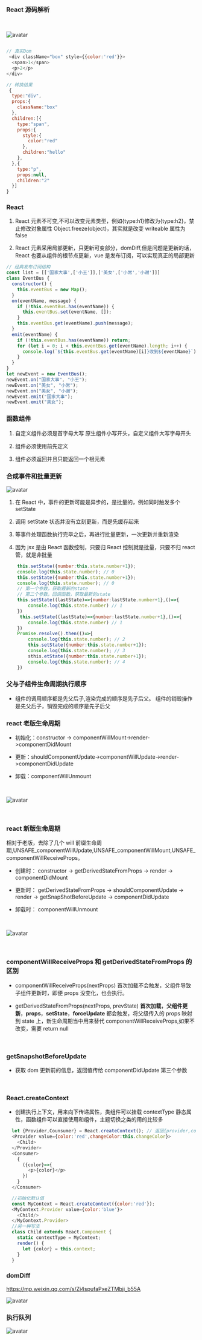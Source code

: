 <!--
 * @Author: cc
 * @LastEditTime: 2022-05-19 15:18:03
-->

### React 源码解析

<br/>

![avatar](./img/1.png)

```javaScript

// 真实Dom
 <div className="box" style={{color:'red'}}>
  <span>1</span>
  <p>2</p>
</div>

// 转换结果
 {
  type:"div",
  props:{
    className:"box"
  },
  children:[{
    type:"span",
    props:{
      style:{
        color:"red"
      },
      children:"hello"
    },
  },{
    type:"p",
    props:null,
    children:"2"
  }]
}
```

### React

1. React 元素不可变,不可以改变元素类型，例如{type:h1}修改为{type:h2}，禁止修改对象属性 Object.freeze(object)，其实就是改变 writeable 属性为 false

2. React 元素采用局部更新，只更新可变部分，domDiff,但是问题是更新的话，React 也要从组件的根节点更新，vue 是发布订阅，可以实现真正的局部更新

```javaScript
// 经典发布订阅结构
const list = [['国家大事',['小王']],['美女',['小常','小谢']]]
class EventBus {
  constructor() {
    this.eventBus = new Map();
  }
  on(eventName, message) {
    if (!this.eventBus.has(eventName)) {
      this.eventBus.set(eventName, []);
    }
    this.eventBus.get(eventName).push(message);
  }
  emit(eventName) {
    if (!this.eventBus.has(eventName)) return;
    for (let i = 0; i < this.eventBus.get(eventName).length; i++) {
      console.log(`${this.eventBus.get(eventName)[i]}收到${eventName}`);
    }
  }
}
let newEvent = new EventBus();
newEvent.on("国家大事", "小王");
newEvent.on("美女", "小常");
newEvent.on("美女", "小谢");
newEvent.emit("国家大事");
newEvent.emit("美女");
```

### 函数组件

1. 自定义组件必须是首字母大写 原生组件小写开头，自定义组件大写字母开头

2. 组件必须使用前先定义

3. 组件必须返回并且只能返回一个根元素

### 合成事件和批量更新

![avatar](./img/setState.png)

1. 在 React 中，事件的更新可能是异步的，是批量的，例如同时触发多个 setState

2. 调用 setState 状态并没有立刻更新，而是先缓存起来

3. 等事件处理函数执行完毕之后，再进行批量更新，一次更新并重新渲染

4. 因为 jsx 是由 React 函数控制，只要归 React 控制就是批量，只要不归 react 管，就是非批量

```javaScript
    this.setState({number:this.state.number+1});
    console.log(this.state.number); // 0
    this.setState({number:this.state.number+1});
    console.log(this.state.number); // 0
    // 第一个参数，获取最新的state
    // 第二个参数，回调函数，获取最新的state
    this.setState((lastState)=>{number:lastState.number+1},()=>{
        console.log(this.state.number) // 1
    })
     this.setState((lastState)=>{number:lastState.number+1},()=>{
        console.log(this.state.number) // 1
    })
    Promise.resolve().then(()=>{
        console.log(this.state.number); // 2
        this.setState({number:this.state.number+1});
        console.log(this.state.number); // 3
        sthis.etState({number:this.state.number+1});
        console.log(this.state.number); // 4
    })
```

### 父与子组件生命周期执行顺序

- 组件的调用顺序都是先父后子,渲染完成的顺序是先子后父。 组件的销毁操作是先父后子，销毁完成的顺序是先子后父

### react 老版生命周期

- 初始化：constructor -> componentWillMount->render->componentDidMount

- 更新：shouldComponentUpdate->componentWillUpdate->render->componentDidUpdate

- 卸载：componentWillUnmount

<br/>

![avatar](./img/oldLifeCycle.png)

<br/>

### react 新版生命周期

相对于老版，去除了几个 will 前缀生命周期,UNSAFE_componentWillUpdate,UNSAFE_componentWillMount,UNSAFE_componentWillReceiveProps。

- 创建时： constructor -> getDerivedStateFromProps -> render -> componentDidMount

- 更新时： getDerivedStateFromProps -> shouldComponentUpdate -> render -> getSnapShotBeforeUpdate -> componentDidUpdate

- 卸载时： componentWillUnmount

<br/>

![avatar](./img/lifeCycle.png)

<br/>

### componentWillReceiveProps 和 getDerivedStateFromProps 的区别

- componentWillReceiveProps(nextProps) 首次加载不会触发，父组件导致子组件更新时，即便 props 没变化，也会执行。

- getDerivedStateFromProps(nextProps, prevState) **首次加载**，**父组件更新**，**props**，**setState**，**forceUpdate** 都会触发，将父级传入的 props 映射到 state 上，新生命周期当中用来替代 componentWillReceiveProps,如果不改变，需要 return null

<br/>

### getSnapshotBeforeUpdate

- 获取 dom 更新前的信息，返回值传给 componentDidUpdate 第三个参数

<br/>

### React.createContext

- 创建执行上下文，用来向下传递属性，类组件可以挂载 contextType 静态属性，函数组件可以直接使用<Provider>和<Consumer>组件，主题切换之类的用的比较多

```javaScript
  let {Provider,Counsumer} = React.createContext(); // 返回{provider,consumer}
  <Provider value={color:'red',changeColor:this.changeColor}>
    <Child>
  </Provider>
  <Consumer>
    {
      ({color}=>{
        <p>{color}</p>
      })
    }
  </Consumer>
```

```javaScript
  //初始化默认值
  const MyContext = React.createContext({color:'red'});
  <MyContext.Provider value={color:'blue'}>
    <Child/>
  </MyContext.Provider>
  //另一种写法
  class Child extends React.Component {
    static contextType = MyContext;
    render() {
      let {color} = this.context;
    }
  }
```

### domDiff

https://mp.weixin.qq.com/s/Zi4spufaPxeZTMbjj_b55A

![avatar](./img/domDiff.jpeg)

### 执行队列

![avatar](./img/useLayoutEffect.png)
